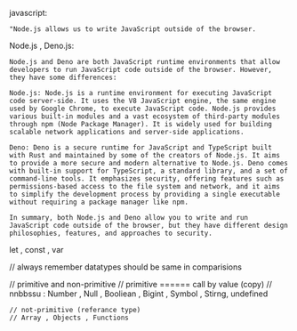 javascript:

    "Node.js allows us to write JavaScript outside of the browser.


Node.js , Deno.js:
    
    Node.js and Deno are both JavaScript runtime environments that allow developers to run JavaScript code outside of the browser. However, they have some differences:

    Node.js: Node.js is a runtime environment for executing JavaScript code server-side. It uses the V8 JavaScript engine, the same engine used by Google Chrome, to execute JavaScript code. Node.js provides various built-in modules and a vast ecosystem of third-party modules through npm (Node Package Manager). It is widely used for building scalable network applications and server-side applications.

    Deno: Deno is a secure runtime for JavaScript and TypeScript built with Rust and maintained by some of the creators of Node.js. It aims to provide a more secure and modern alternative to Node.js. Deno comes with built-in support for TypeScript, a standard library, and a set of command-line tools. It emphasizes security, offering features such as permissions-based access to the file system and network, and it aims to simplify the development process by providing a single executable without requiring a package manager like npm.

    In summary, both Node.js and Deno allow you to write and run JavaScript code outside of the browser, but they have different design philosophies, features, and approaches to security.

    
let , const , var
    



// always remember datatypes should be same in comparisions

// primitive and non-primitive 
    // primitive ====== call by value (copy)
    // nnbbssu : Number , Null , Booliean , Bigint , Symbol , Stirng, undefined

    // not-primitive (referance type)
    // Array , Objects , Functions